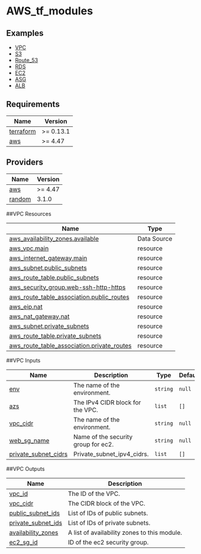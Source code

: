 # AWS_tf_modules

## Examples

- [VPC](https://github.com/parkura/AWS_tf_modules/tree/main/modules/VPC)
- [S3](https://github.com/parkura/AWS_tf_modules/tree/main/modules/S3)
- [Route_53](https://github.com/parkura/AWS_tf_modules/tree/main/modules/route_53)
- [RDS](https://github.com/parkura/AWS_tf_modules/tree/main/modules/RDS)
- [EC2](https://github.com/parkura/AWS_tf_modules/tree/main/modules/EC2)
- [ASG](https://github.com/parkura/AWS_tf_modules/tree/main/modules/ASG)
- [ALB](https://github.com/parkura/AWS_tf_modules/tree/main/modules/ALB)


## Requirements

| Name | Version |
|------|---------|
| <a name="requirement_terraform"></a> [terraform](#requirement\_terraform) | >= 0.13.1 |
| <a name="requirement_aws"></a> [aws](#requirement\_aws) | >= 4.47 |

## Providers

| Name | Version |
|------|---------|
| <a name="provider_aws"></a> [aws](#provider\_aws) | >= 4.47 |
| <a name="provider_random"></a> [random](#provider\_random) | 3.1.0 |


##VPC Resources

| Name | Type |
|------|------|
| [aws_availability_zones.available](https://registry.terraform.io/providers/hashicorp/aws/latest/docs/data-sources/availability_zones) | Data Source |
| [aws_vpc.main](https://registry.terraform.io/providers/hashicorp/aws/latest/docs/resources/vpc.html) | resource |
| [aws_internet_gateway.main](https://registry.terraform.io/providers/hashicorp/aws/latest/docs/resources/internet_gateway) | resource |
| [aws_subnet.public_subnets](https://registry.terraform.io/providers/hashicorp/aws/latest/docs/resources/subnet.html) | resource |
| [aws_route_table.public_subnets](https://registry.terraform.io/providers/hashicorp/aws/latest/docs/resources/route_table.html) | resource |
| [aws_security_group.web-ssh-http-https](https://registry.terraform.io/providers/hashicorp/aws/latest/docs/resources/security_group) | resource |
| [aws_route_table_association.public_routes](https://registry.terraform.io/providers/hashicorp/aws/latest/docs/resources/route_table_association) | resource |
| [aws_eip.nat](https://registry.terraform.io/providers/hashicorp/aws/latest/docs/resources/eip.html) | resource |
| [aws_nat_gateway.nat](https://registry.terraform.io/providers/hashicorp/aws/latest/docs/resources/nat_gateway.html) | resource |
| [aws_subnet.private_subnets](https://registry.terraform.io/providers/hashicorp/aws/latest/docs/resources/subnet.html) | resource |
| [aws_route_table.private_subnets](https://registry.terraform.io/providers/hashicorp/aws/latest/docs/resources/route_table.html) | resource |
| [aws_route_table_association.private_routes](https://registry.terraform.io/providers/hashicorp/aws/latest/docs/resources/route_table_association) | resource |


##VPC Inputs

| Name | Description | Type | Default | Required |
|------|-------------|------|---------|:--------:|
| <a name="input_env"></a> [env](#input\_env) | The name of the environment. | `string` | `null` | no |
| <a name="input_public_subnet_cidrs"></a> [azs](#input\_public_subnet_cidrs) | The IPv4 CIDR block for the VPC. | `list` | `[]` | no |
| <a name="input_vpc_cidr"></a> [vpc_cidr](#input\_vpc_cidr) | The name of the environment. | `string` | `null` | no |
| <a name="input_web_sg_name"></a> [web_sg_name](#input\_web_sg_name) | Name of the security group for ec2. | `string` | `null` | no |
| <a name="input_private_subnet_cidrs"></a> [private_subnet_cidrs](#input\_private_subnet_cidrs) | Private_subnet_ipv4_cidrs. | `list` | `[]` | no |


##VPC Outputs

| Name | Description |
|------|-------------|
| <a name="output_vpc_id"></a> [vpc_id](#output\_vpc_id) | The ID of the VPC. |
| <a name="output_vpc_cidr"></a> [vpc_cidr](#output\_vpc_cidr) | The CIDR block of the VPC. |
| <a name="output_public_subnet_ids"></a> [public_subnet_ids](#output\_public_subnet_ids) | List of IDs of public subnets. |
| <a name="output_private_subnet_ids"></a> [private_subnet_ids](#output\_private_subnet_ids) | List of IDs of private subnets. |
| <a name="output_availability_zones"></a> [availability_zones](#output\_availability_zones) | A list of availability zones to this module. |
| <a name="output_ec2_sg_id"></a> [ec2_sg_id](#output\_ec2_sg_id) | ID  of the ec2 security group. |

